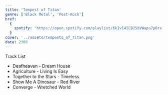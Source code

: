 ```yaml
---
title: 'Tempest of Titan'
genre: ['Black Metal', 'Post-Rock']
href:
  {
    spotify: 'https://open.spotify.com/playlist/6kIvI4ICB256VWapu7pOrx?si=f9d8fb722ac74f40',
  }
cover: '../assets/tempests_of_titan.png'
date: 2306
---
```


Track List

- Deafheaven - Dream House
- Agriculture - Living Is Easy
- Together to the Stars - Timeless
- Show Me A Dinosaur - Red River
- Converge - Wretched World
